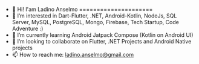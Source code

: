 - 👏 Hi! I'am Ladino Anselmo
=====================
- 👀 I’m interested in Dart-Flutter, .NET, Android-Kotlin, NodeJs, SQL Server, MySQL, PostgreSQL, Mongo, Firebase, Tech Startup, Code Adventure :)
- 🌱 I’m currently learning Android Jatpack Compose (Kotlin on Android UI)
- 💞️ I’m looking to collaborate on Flutter, .NET Projects and Android Native projects
- 📫 How to reach me: ladino.anselmo@gmail.com

<!---
layndev/layndev is a ✨ special ✨ repository because its `README.md` (this file) appears on your GitHub profile.
You can click the Preview link to take a look at your changes.
--->
